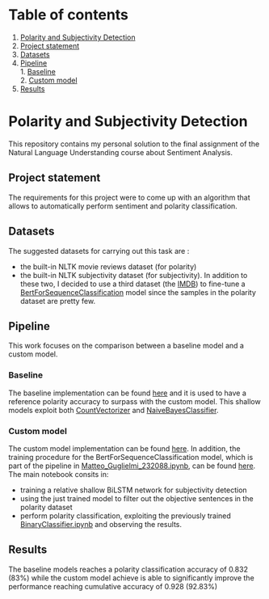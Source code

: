 # Table of contents
1. [Polarity and Subjectivity Detection](#introduction)
  1. [Project statement](#state)
  2. [Datasets](#datasets)
  3. [Pipeline](#pipe)  
    1. [Baseline](#base)  
    2. [Custom model](#custom)
  4. [Results](#res)

# Polarity and Subjectivity Detection<a name="introduction"></a>
This repository contains my personal solution to the final assignment of the Natural Language Understanding course about Sentiment Analysis.

## Project statement<a name="state"></a>
The requirements for this project were to come up with an algorithm that allows to automatically perform sentiment and polarity classification.

## Datasets<a name="datasets"></a>
The suggested datasets for carrying out this task are :
- the built-in NLTK movie reviews dataset (for polarity)
- the built-in NLTK subjectivity dataset (for subjectivity).
In addition to these two, I decided to use a third dataset (the [IMDB](https://www.kaggle.com/datasets/lakshmi25npathi/imdb-dataset-of-50k-movie-reviews)) to fine-tune a [BertForSequenceClassification](https://huggingface.co/docs/transformers/v4.25.1/en/model_doc/bert#transformers.BertForSequenceClassification) model since the samples in the polarity dataset are pretty few. 

## Pipeline<a name="pipe"></a>
This work focuses on the comparison between a baseline model and a custom model.
### Baseline<a name="base"></a>
The baseline implementation can be found [here](https://github.com/MatteoGuglielmi-tech/Polarity-and-Subjectivity-Detection/blob/main/src/BaselineModel.ipynb) and it is used to have a reference polarity accuracy to surpass with the custom model. This shallow models exploit both [CountVectorizer](https://scikit-learn.org/stable/modules/generated/sklearn.feature_extraction.text.CountVectorizer.html) and [NaiveBayesClassifier](https://scikit-learn.org/stable/modules/generated/sklearn.naive_bayes.MultinomialNB.html#sklearn.naive_bayes.MultinomialNB).

### Custom model<a name="custom"></a>
The custom model implementation can be found [here](https://github.com/MatteoGuglielmi-tech/Polarity-and-Subjectivity-Detection/blob/main/src/Matteo_Guglielmi_232088.ipynb). In addition, the training procedure for the BertForSequenceClassification model, which is part of the pipeline in [Matteo_Guglielmi_232088.ipynb](https://github.com/MatteoGuglielmi-tech/Polarity-and-Subjectivity-Detection/blob/main/src/Matteo_Guglielmi_232088.ipynb), can be found [here](https://github.com/MatteoGuglielmi-tech/Polarity-and-Subjectivity-Detection/blob/main/src/BinaryClassifier.ipynb).
The main notebook consits in:
- training a relative shallow BiLSTM network for subjectivity detection
- using the just trained model to filter out the objective sentences in the polarity dataset
- perform polarity classification, exploiting the previously trained [BinaryClassifier.ipynb](https://github.com/MatteoGuglielmi-tech/Polarity-and-Subjectivity-Detection/blob/main/src/BinaryClassifier.ipynb) and observing the results.

## Results<a name="res"></a>
The baseline models reaches a polarity classification accuracy of $0.832$ (83\%) while the custom model achieve is able to significantly improve the performance reaching  cumulative accuracy of $0.928$ (92.83\%)
